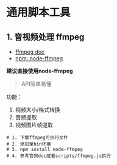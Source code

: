 # 通用脚本工具

## 1. 音视频处理 ffmpeg

* [ffmpeg doc](http://ffmpeg.org/)
* [npm: node-ffmpeg](https://www.npmjs.com/package/ffmpeg)

**建议直接使用node-ffmpeg**

> API简单易懂

功能：
1. 视频大小/格式转换
2. 音频提取
3. 视频图片帧提取

```shell
# 1. 下载ffmpeg可执行文件
# 2. 添加至bin环境
# 3. npm install node-ffmpeg
# 4. 参考官网doc或者scripts/ffmpeg.js执行
```
